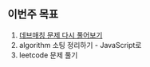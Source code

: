 ## 이번주 목표

1. [데브매칭 문제 다시 풀어보기](https://prgms.tistory.com/53)
2. algorithm 소팅 정리하기 - JavaScript로
3. leetcode 문제 풀기
